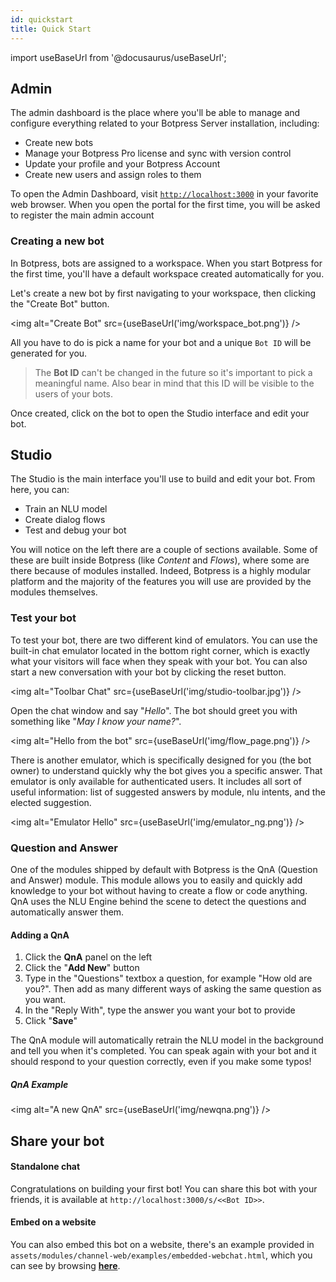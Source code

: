 ```yaml
---
id: quickstart
title: Quick Start
---
```


import useBaseUrl from '@docusaurus/useBaseUrl';

## Admin

The admin dashboard is the place where you'll be able to manage and configure everything related to your Botpress Server installation, including:

- Create new bots
- Manage your Botpress Pro license and sync with version control
- Update your profile and your Botpress Account
- Create new users and assign roles to them

To open the Admin Dashboard, visit [`http://localhost:3000`](http://localhost:3000) in your favorite web browser. When you open the portal for the first time, you will be asked to register the main admin account

### Creating a new bot

In Botpress, bots are assigned to a workspace. When you start Botpress for the first time, you'll have a default workspace created automatically for you.

Let's create a new bot by first navigating to your workspace, then clicking the "Create Bot" button.

<img alt="Create Bot" src={useBaseUrl('img/workspace_bot.png')} />

All you have to do is pick a name for your bot and a unique `Bot ID` will be generated for you.

> The **Bot ID** can't be changed in the future so it's important to pick a meaningful name. Also bear in mind that this ID will be visible to the users of your bots.

Once created, click on the bot to open the Studio interface and edit your bot.

## Studio

The Studio is the main interface you'll use to build and edit your bot. From here, you can:

- Train an NLU model
- Create dialog flows
- Test and debug your bot

You will notice on the left there are a couple of sections available. Some of these are built inside Botpress (like _Content_ and _Flows_), where some are there because of modules installed. Indeed, Botpress is a highly modular platform and the majority of the features you will use are provided by the modules themselves.

### Test your bot

To test your bot, there are two different kind of emulators. You can use the built-in chat emulator located in the bottom right corner, which is exactly what your visitors will face when they speak with your bot. You can also start a new conversation with your bot by clicking the reset button.

<img alt="Toolbar Chat" src={useBaseUrl('img/studio-toolbar.jpg')} />

Open the chat window and say "_Hello_". The bot should greet you with something like "_May I know your name?_".

<img alt="Hello from the bot" src={useBaseUrl('img/flow_page.png')} />

There is another emulator, which is specifically designed for you (the bot owner) to understand quickly why the bot gives you a specific answer. That emulator is only available for authenticated users. It includes all sort of useful information: list of suggested answers by module, nlu intents, and the elected suggestion.

<img alt="Emulator Hello" src={useBaseUrl('img/emulator_ng.png')} />

### Question and Answer

One of the modules shipped by default with Botpress is the QnA (Question and Answer) module. This module allows you to easily and quickly add knowledge to your bot without having to create a flow or code anything. QnA uses the NLU Engine behind the scene to detect the questions and automatically answer them.

#### Adding a QnA

1. Click the **QnA** panel on the left
2. Click the "**Add New**" button
3. Type in the "Questions" textbox a question, for example "How old are you?". Then add as many different ways of asking the same question as you want.
4. In the "Reply With", type the answer you want your bot to provide
5. Click "**Save**"

The QnA module will automatically retrain the NLU model in the background and tell you when it's completed. You can speak again with your bot and it should respond to your question correctly, even if you make some typos!

##### QnA Example

<img alt="A new QnA" src={useBaseUrl('img/newqna.png')} />

## Share your bot

#### Standalone chat

Congratulations on building your first bot! You can share this bot with your friends, it is available at `http://localhost:3000/s/<<Bot ID>>`.

#### Embed on a website

You can also embed this bot on a website, there's an example provided in `assets/modules/channel-web/examples/embedded-webchat.html`, which you can see by browsing [**here**](http://localhost:3000/assets/modules/channel-web/examples/embedded-webchat.html).
